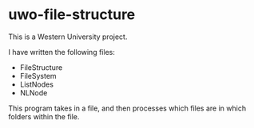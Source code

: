 # uwo-file-structure

This is a Western University project.

I have written the following files:
- FileStructure
- FileSystem
- ListNodes
- NLNode

This program takes in a file, and then processes which files are in which folders within the file.
